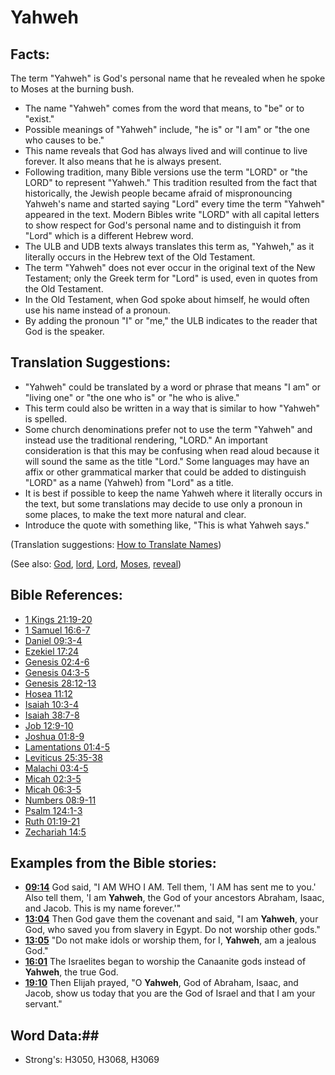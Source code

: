 # Yahweh #

## Facts: ##

The term "Yahweh" is God's personal name that he revealed when he spoke to Moses at the burning bush. 

* The name "Yahweh" comes from the word that means, to "be" or to "exist."
* Possible meanings of "Yahweh" include, "he is" or "I am" or "the one who causes to be."
* This name reveals that God has always lived and will continue to live forever. It also means that he is always present.
* Following tradition, many Bible versions use the term "LORD" or "the LORD" to represent "Yahweh." This tradition resulted from the fact that historically, the Jewish people became afraid of mispronouncing Yahweh's name and started saying "Lord" every time the term "Yahweh" appeared in the text. Modern Bibles write "LORD" with all capital letters to show respect for God's personal name and to distinguish it from "Lord" which is a different Hebrew word.
* The ULB and UDB texts always translates this term as, "Yahweh," as it literally occurs in the Hebrew text of the Old Testament.
* The term "Yahweh" does not ever occur in the original text of the New Testament; only the Greek term for "Lord" is used, even in quotes from the Old Testament.
* In the Old Testament, when God spoke about himself, he would often use his name instead of a pronoun.
* By adding the pronoun "I" or "me," the ULB indicates to the reader that God is the speaker.

## Translation Suggestions: ##

* "Yahweh" could be translated by a word or phrase that means "I am" or "living one" or "the one who is" or "he who is alive."
* This term could also be written in a way that is similar to how "Yahweh" is spelled.
* Some church denominations prefer not to use the term "Yahweh" and instead use the traditional rendering, "LORD." An important consideration is that this may be confusing when read aloud because it will sound the same as the title "Lord." Some languages may have an affix or other grammatical marker that could be added to distinguish "LORD" as a name (Yahweh) from "Lord" as a title.
* It is best if possible to keep the name Yahweh where it literally occurs in the text, but some translations may decide to use only a pronoun in some places, to make the text more natural and clear.
* Introduce the quote with something like, "This is what Yahweh says."

(Translation suggestions: [How to Translate Names](rc://en/ta/man/translate/translate-names))

(See also: [God](god.md), [lord](lord.md), [Lord](lord.md), [Moses](../names/moses.md), [reveal](reveal.md))

## Bible References: ##

* [1 Kings 21:19-20](rc://en/tn/help/1ki/21/19)
* [1 Samuel 16:6-7](rc://en/tn/help/1sa/16/06)
* [Daniel 09:3-4](rc://en/tn/help/dan/09/03)
* [Ezekiel 17:24](rc://en/tn/help/ezk/17/24)
* [Genesis 02:4-6](rc://en/tn/help/gen/02/04)
* [Genesis 04:3-5](rc://en/tn/help/gen/04/03)
* [Genesis 28:12-13](rc://en/tn/help/gen/28/12)
* [Hosea 11:12](rc://en/tn/help/hos/11/12)
* [Isaiah 10:3-4](rc://en/tn/help/isa/10/03)
* [Isaiah 38:7-8](rc://en/tn/help/isa/38/07)
* [Job 12:9-10](rc://en/tn/help/job/12/09)
* [Joshua 01:8-9](rc://en/tn/help/jos/01/08)
* [Lamentations 01:4-5](rc://en/tn/help/lam/01/04)
* [Leviticus 25:35-38](rc://en/tn/help/lev/25/35)
* [Malachi 03:4-5](rc://en/tn/help/mal/03/04)
* [Micah 02:3-5](rc://en/tn/help/mic/02/03)
* [Micah 06:3-5](rc://en/tn/help/mic/06/03)
* [Numbers 08:9-11](rc://en/tn/help/num/08/09)
* [Psalm 124:1-3](rc://en/tn/help/psa/124/001)
* [Ruth 01:19-21](rc://en/tn/help/rut/01/19)
* [Zechariah 14:5](rc://en/tn/help/zec/14/05)

## Examples from the Bible stories: ##

* __[09:14](rc://en/tn/help/obs/09/14)__ God said, "I AM WHO I AM. Tell them, 'I AM has sent me to you.' Also tell them, 'I am __Yahweh__, the God of your ancestors Abraham, Isaac, and Jacob. This is my name forever.'"
* __[13:04](rc://en/tn/help/obs/13/04)__ Then God gave them the covenant and said, "I am __Yahweh__, your God, who saved you from slavery in Egypt. Do not worship other gods."
* __[13:05](rc://en/tn/help/obs/13/05)__ "Do not make idols or worship them, for I, __Yahweh__, am a jealous God."
* __[16:01](rc://en/tn/help/obs/16/01)__ The Israelites began to worship the Canaanite gods instead of __Yahweh__, the true God.
* __[19:10](rc://en/tn/help/obs/19/10)__ Then Elijah prayed, "O __Yahweh__, God of Abraham, Isaac, and Jacob, show us today that you are the God of Israel and that I am your servant."

## Word Data:##

* Strong's: H3050, H3068, H3069
